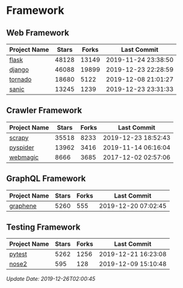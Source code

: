 # Framework

## Web Framework

| Project Name | Stars | Forks | Last Commit |
| ------------ | ----- | ----- | ----------- |
| [flask](https://github.com/pallets/flask) | 48128 | 13149 | 2019-11-24 23:38:50 |
| [django](https://github.com/django/django) | 46088 | 19899 | 2019-12-23 22:28:59 |
| [tornado](https://github.com/tornadoweb/tornado) | 18680 | 5122 | 2019-12-08 21:01:27 |
| [sanic](https://github.com/huge-success/sanic) | 13245 | 1239 | 2019-12-23 23:31:33 |

## Crawler Framework

| Project Name | Stars | Forks | Last Commit |
| ------------ | ----- | ----- | ----------- |
| [scrapy](https://github.com/scrapy/scrapy) | 35518 | 8233 | 2019-12-23 18:52:43 |
| [pyspider](https://github.com/binux/pyspider) | 13962 | 3416 | 2019-11-14 06:16:04 |
| [webmagic](https://github.com/code4craft/webmagic) | 8666 | 3685 | 2017-12-02 02:57:06 |

## GraphQL Framework

| Project Name | Stars | Forks | Last Commit |
| ------------ | ----- | ----- | ----------- |
| [graphene](https://github.com/graphql-python/graphene) | 5260 | 555 | 2019-12-20 07:02:45 |

## Testing Framework

| Project Name | Stars | Forks | Last Commit |
| ------------ | ----- | ----- | ----------- |
| [pytest](https://github.com/pytest-dev/pytest) | 5262 | 1256 | 2019-12-21 16:23:08 |
| [nose2](https://github.com/nose-devs/nose2) | 595 | 128 | 2019-12-09 15:10:48 |

*Update Date: 2019-12-26T02:00:45*